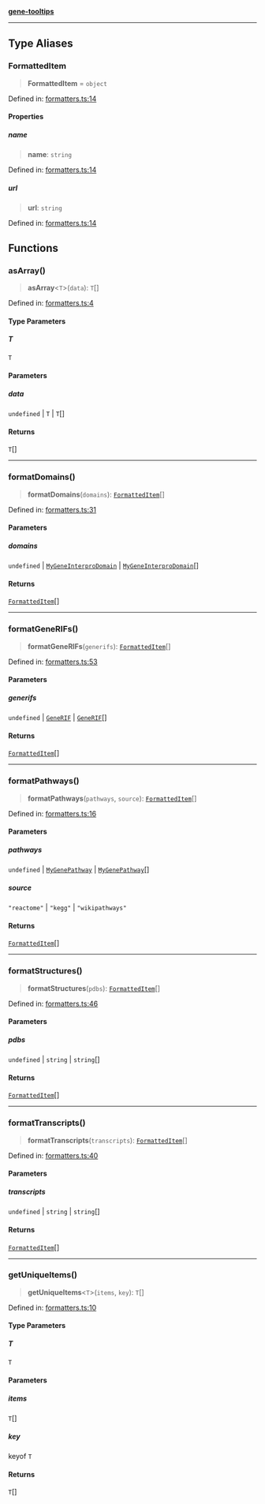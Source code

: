 [**gene-tooltips**](README.md)

***

## Type Aliases

### FormattedItem

> **FormattedItem** = `object`

Defined in: [formatters.ts:14](https://github.com/mattjmeier/gene-tooltips/blob/fb2c10adf4ac9d71d1265e16b45e4b9909fd34e5/src/formatters.ts#L14)

#### Properties

##### name

> **name**: `string`

Defined in: [formatters.ts:14](https://github.com/mattjmeier/gene-tooltips/blob/fb2c10adf4ac9d71d1265e16b45e4b9909fd34e5/src/formatters.ts#L14)

##### url

> **url**: `string`

Defined in: [formatters.ts:14](https://github.com/mattjmeier/gene-tooltips/blob/fb2c10adf4ac9d71d1265e16b45e4b9909fd34e5/src/formatters.ts#L14)

## Functions

### asArray()

> **asArray**\<`T`\>(`data`): `T`[]

Defined in: [formatters.ts:4](https://github.com/mattjmeier/gene-tooltips/blob/fb2c10adf4ac9d71d1265e16b45e4b9909fd34e5/src/formatters.ts#L4)

#### Type Parameters

##### T

`T`

#### Parameters

##### data

`undefined` | `T` | `T`[]

#### Returns

`T`[]

***

### formatDomains()

> **formatDomains**(`domains`): [`FormattedItem`](#formatteditem)[]

Defined in: [formatters.ts:31](https://github.com/mattjmeier/gene-tooltips/blob/fb2c10adf4ac9d71d1265e16b45e4b9909fd34e5/src/formatters.ts#L31)

#### Parameters

##### domains

`undefined` | [`MyGeneInterproDomain`](config.md#mygeneinterprodomain) | [`MyGeneInterproDomain`](config.md#mygeneinterprodomain)[]

#### Returns

[`FormattedItem`](#formatteditem)[]

***

### formatGeneRIFs()

> **formatGeneRIFs**(`generifs`): [`FormattedItem`](#formatteditem)[]

Defined in: [formatters.ts:53](https://github.com/mattjmeier/gene-tooltips/blob/fb2c10adf4ac9d71d1265e16b45e4b9909fd34e5/src/formatters.ts#L53)

#### Parameters

##### generifs

`undefined` | [`GeneRIF`](config.md#generif) | [`GeneRIF`](config.md#generif)[]

#### Returns

[`FormattedItem`](#formatteditem)[]

***

### formatPathways()

> **formatPathways**(`pathways`, `source`): [`FormattedItem`](#formatteditem)[]

Defined in: [formatters.ts:16](https://github.com/mattjmeier/gene-tooltips/blob/fb2c10adf4ac9d71d1265e16b45e4b9909fd34e5/src/formatters.ts#L16)

#### Parameters

##### pathways

`undefined` | [`MyGenePathway`](config.md#mygenepathway) | [`MyGenePathway`](config.md#mygenepathway)[]

##### source

`"reactome"` | `"kegg"` | `"wikipathways"`

#### Returns

[`FormattedItem`](#formatteditem)[]

***

### formatStructures()

> **formatStructures**(`pdbs`): [`FormattedItem`](#formatteditem)[]

Defined in: [formatters.ts:46](https://github.com/mattjmeier/gene-tooltips/blob/fb2c10adf4ac9d71d1265e16b45e4b9909fd34e5/src/formatters.ts#L46)

#### Parameters

##### pdbs

`undefined` | `string` | `string`[]

#### Returns

[`FormattedItem`](#formatteditem)[]

***

### formatTranscripts()

> **formatTranscripts**(`transcripts`): [`FormattedItem`](#formatteditem)[]

Defined in: [formatters.ts:40](https://github.com/mattjmeier/gene-tooltips/blob/fb2c10adf4ac9d71d1265e16b45e4b9909fd34e5/src/formatters.ts#L40)

#### Parameters

##### transcripts

`undefined` | `string` | `string`[]

#### Returns

[`FormattedItem`](#formatteditem)[]

***

### getUniqueItems()

> **getUniqueItems**\<`T`\>(`items`, `key`): `T`[]

Defined in: [formatters.ts:10](https://github.com/mattjmeier/gene-tooltips/blob/fb2c10adf4ac9d71d1265e16b45e4b9909fd34e5/src/formatters.ts#L10)

#### Type Parameters

##### T

`T`

#### Parameters

##### items

`T`[]

##### key

keyof `T`

#### Returns

`T`[]
